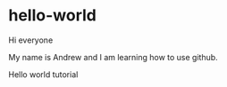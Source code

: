 # hello-world

Hi everyone

My name is Andrew and I am learning how to use github.

Hello world tutorial
